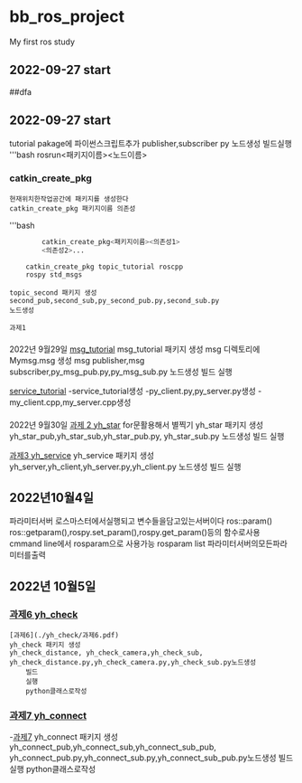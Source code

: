 # bb_ros_project
My first ros study


## 2022-09-27 start
##dfa

## 2022-09-27 start
tutorial pakage에 파이썬스크립트추가
publisher,subscriber py 노드생성
빌드실행
'''bash
    rosrun<패키지이름><노드이름>


### catkin_create_pkg
    현재위치한작업공간에 패키지를 생성한다
    catkin_create_pkg 패키지이름 의존성

'''bash
```bash
        catkin_create_pkg<패키지이름><의존성1>
        <의존성2>...
```
```bash
    catkin_create_pkg topic_tutorial roscpp
    rospy std_msgs
```
    topic_second 패키지 생성
    second_pub,second_sub,py_second_pub.py,second_sub.py
    노드생성

    과제1
    
####

2022년 9월29일
[msg_tutorial](./msg_tutorial)
    msg_tutorial 패키지 생성
    msg 디렉토리에 Mymsg.msg 생성
    msg publisher,msg subscriber,py_msg_pub.py,py_msg_sub.py 노드생성
    빌드
    실행

[service_tutorial](./service_tutorial)
-service_tutorial생성
-py_client.py,py_server.py생성
-my_client.cpp,my_server.cpp생성
####

2022년 9월30일
[과제 2 yh_star](./yh_star)
for문활용해서 별찍기
    yh_star 패키지 생성
    yh_star_pub,yh_star_sub,yh_star_pub.py,
    yh_star_sub.py 노드생성
    빌드
    실행

[과제3 yh_service](./yh_service)
    yh_service 패키지 생성
    yh_server,yh_client,yh_server.py,yh_client.py
    노드생성
    빌드
    실행

## 2022년10월4일
파라미터서버 로스마스터에서실행되고 변수들을담고있는서버이다
ros::param() ros::getparam(),rospy.set_param(),rospy.get_param()등의 함수로사용
cmmand line에서 rosparam으로 사용가능
rosparam list
파라미터서버의모든파라미터를출력
## 2022년 10월5일
### [과제6 yh_check](./yh_check)
    [과제6](./yh_check/과제6.pdf)
    yh_check 패키지 생성
    yh_check_distance, yh_check_camera,yh_check_sub,
    yh_check_distance.py,yh_check_camera.py,yh_check_sub.py노드생성
        빌드
        실행
        python클래스로작성

### [과제7 yh_connect](./yh_connect)
-[과제7](./yh_conncect/과제7.pdf)
    yh_connect 패키지 생성
    yh_connect_pub,yh_connect_sub,yh_connect_sub_pub,
    yh_connect_pub.py,yh_connect_sub.py,yh_connect_sub_pub.py노드생성
        빌드
        실행
        python클래스로작성